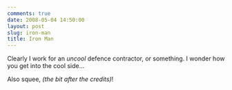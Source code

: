 ```yaml
---
comments: true
date: 2008-05-04 14:50:00
layout: post
slug: iron-man
title: Iron Man
---
```


Clearly I work for an <i>uncool</i> defence contractor, or something.  I wonder how you get into the cool side...  

Also squee, <i>(the bit after the credits)</i>!
